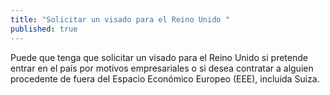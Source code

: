 ```yaml
---
title: "Solicitar un visado para el Reino Unido "
published: true
---
```

Puede que tenga que solicitar un visado para el Reino Unido si pretende entrar en el país por motivos empresariales o si desea contratar a alguien procedente de fuera del Espacio Económico Europeo (EEE), incluida Suiza.
